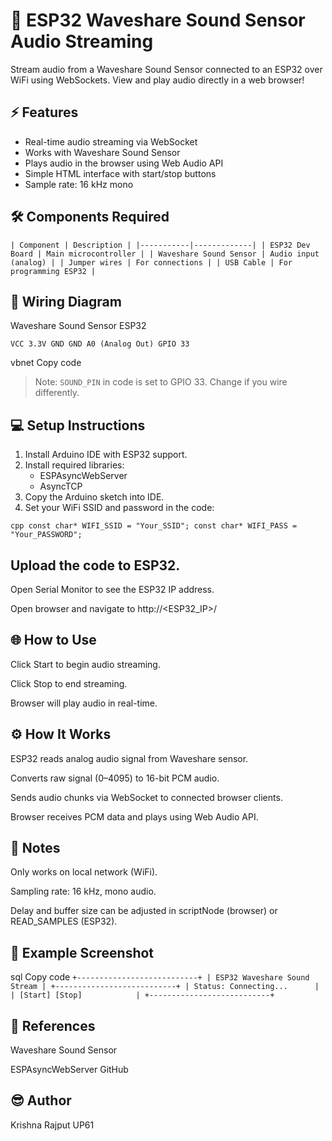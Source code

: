 # 🎤 ESP32 Waveshare Sound Sensor Audio Streaming

Stream audio from a Waveshare Sound Sensor connected to an ESP32 over WiFi using WebSockets. View and play audio directly in a web browser!

## ⚡ Features

- Real-time audio streaming via WebSocket
- Works with Waveshare Sound Sensor
- Plays audio in the browser using Web Audio API
- Simple HTML interface with start/stop buttons
- Sample rate: 16 kHz mono

## 🛠️ Components Required

``| Component | Description |
|-----------|-------------|
| ESP32 Dev Board | Main microcontroller |
| Waveshare Sound Sensor | Audio input (analog) |
| Jumper wires | For connections |
| USB Cable | For programming ESP32 |``

## 🔌 Wiring Diagram

Waveshare Sound Sensor ESP32

``VCC 3.3V
GND GND
A0 (Analog Out) GPIO 33``

vbnet
Copy code

> Note: `SOUND_PIN` in code is set to GPIO 33. Change if you wire differently.

## 💻 Setup Instructions

1. Install Arduino IDE with ESP32 support.
2. Install required libraries:
   - ESPAsyncWebServer
   - AsyncTCP
3. Copy the Arduino sketch into IDE.
4. Set your WiFi SSID and password in the code:

``cpp
const char* WIFI_SSID = "Your_SSID";
const char* WIFI_PASS = "Your_PASSWORD";``
## Upload the code to ESP32.

Open Serial Monitor to see the ESP32 IP address.

Open browser and navigate to http://<ESP32_IP>/

## 🌐 How to Use
Click Start to begin audio streaming.

Click Stop to end streaming.

Browser will play audio in real-time.

## ⚙️ How It Works
ESP32 reads analog audio signal from Waveshare sensor.

Converts raw signal (0–4095) to 16-bit PCM audio.

Sends audio chunks via WebSocket to connected browser clients.

Browser receives PCM data and plays using Web Audio API.

## 📝 Notes
Only works on local network (WiFi).

Sampling rate: 16 kHz, mono audio.

Delay and buffer size can be adjusted in scriptNode (browser) or READ_SAMPLES (ESP32).

## 📸 Example Screenshot
sql
Copy code
``+---------------------------+
| ESP32 Waveshare Sound Stream |
+---------------------------+
| Status: Connecting...      |
| [Start] [Stop]            |
+---------------------------+``
## 🔗 References
Waveshare Sound Sensor

ESPAsyncWebServer GitHub

## 😎 Author
Krishna Rajput UP61
